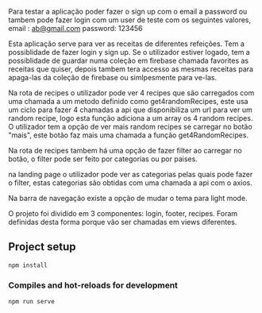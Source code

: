 Para testar a aplicação poder fazer o sign up com o email a password ou tambem pode fazer login com um user de teste com os seguintes valores, 
email : ab@gmail.com    password: 123456

Esta aplicação serve para ver as receitas de diferentes refeições. Tem a possiblidade de fazer login y sign up. Se o utilizador estiver logado, tem a possiblidade de guardar numa coleção em firebase chamada favorites as receitas que quiser, depois tambem tera accesso as mesmas receitas para apaga-las da coleção de firebase ou simlpesmente para ve-las.

Na rota de recipes o utilizador pode ver 4 recipes que são carregados com uma chamada a um metodo definido como get4randomRecipes, este usa um ciclo para fazer 4 chamadas a api que disponibiliza um url para ver um random recipe, logo esta função adiciona a um array os 4 random recipes. O utilizador tem a opção de ver mais random recipes se carregar no botão "mais", este botão faz mais uma chamada a função get4RandomRecipes.

Na rota de recipes tambem há uma opção de fazer filter ao carregar no botão, o filter pode ser feito por categorias ou por paises.

na landing page o utilizador pode ver as categorias pelas quais pode fazer o filter, estas categorias são obtidas com uma chamada a api com o axios.

Na barra de navegação existe a opção de mudar o tema para light mode.

O projeto foi dividido em 3 componentes: login, footer, recipes. Foram definidas desta forma porque vão ser chamadas em views diferentes.



## Project setup
```
npm install
```

### Compiles and hot-reloads for development
```
npm run serve
```
